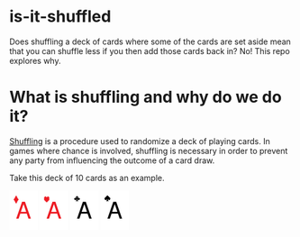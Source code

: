# is-it-shuffled
Does shuffling a deck of cards where some of the cards are set aside mean that you can shuffle less if you then add those cards back in? No! This repo explores why.

What is shuffling and why do we do it?
===
[Shuffling](https://en.wikipedia.org/wiki/Shuffling) is a procedure used to randomize a deck of playing cards. In games where chance is involved, shuffling is necessary in order to prevent any party from influencing the outcome of a card draw.

Take this deck of 10 cards as an example.


![](images/playing-cards/AD.png)
![](images/playing-cards/AH.png)
![](images/playing-cards/AC.png)
![](images/playing-cards/AS.png)
